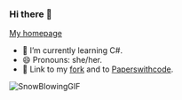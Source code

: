 ### Hi there 👋

[My homepage](https://emiliamyr.github.io/)

- 🌱 I’m currently learning C#.
- 😄 Pronouns: she/her.
- 🍴 Link to my [fork](https://github.com/emiliamyr/fork) and to [Paperswithcode](https://paperswithcode.com/paper/regnet-self-regulated-network-for-image).

![SnowBlowingGIF](https://user-images.githubusercontent.com/115181973/207943057-294c588c-c3b9-48db-871b-ebc99abb68a3.gif)

